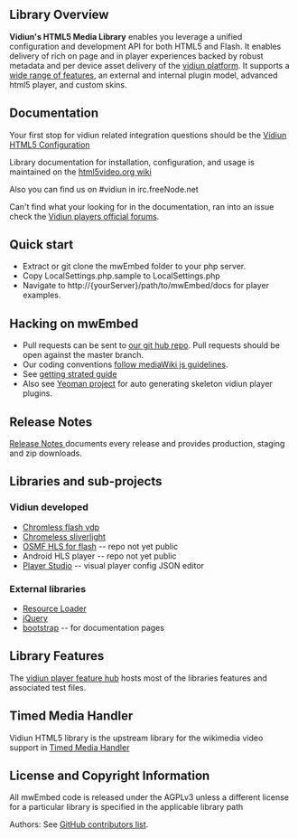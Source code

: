## Library Overview 

__Vidiun's HTML5 Media Library__ enables you leverage a unified configuration and development API for both HTML5 and Flash. It enables delivery of rich on page and in player experiences backed by robust metadata and per device asset delivery of the [vidiun platform](http://corp.vidiun.com/). It supports a [wide range of features](http://html5video.org/vidiun-player/docs/), an external and internal plugin model, advanced html5 player, and custom skins. 

## Documentation

Your first stop for vidiun related integration questions should be the [Vidiun HTML5 Configuration](http://html5video.org/wiki/Vidiun_HTML5_Configuration)

Library documentation for installation, configuration, and usage is maintained on the [html5video.org wiki](http://html5video.org/wiki/Category:Vidiun_HTML5_Video_Library_Documentation)

Also you can find us on #vidiun in irc.freeNode.net

Can't find what your looking for in the documentation, ran into an issue check the [Vidiun players official forums](http://forum.vidiun.org/categories/vidiun-players-and-player-plugins). 

## Quick start

* Extract or git clone the mwEmbed folder to your php server. 
* Copy LocalSettings.php.sample to LocalSettings.php
* Navigate to http://{yourServer}/path/to/mwEmbed/docs for player examples. 

## Hacking on mwEmbed

* Pull requests can be sent to <a href="https://github.com/vidiun/mwEmbed/">our git hub repo</a>. Pull requests should be open against the master branch.
* Our coding conventions <a href="http://www.mediawiki.org/wiki/Manual:Coding_conventions/JavaScript">follow mediaWiki js guidelines</a>. 
* See [getting strated guide](http://knowledge.vidiun.com/vidiun-player-toolkit-theme-skin-and-plugins-guide)
* Also see [Yeoman project](https://github.com/vidiun/generator-vidiunplayer-module) for auto generating skeleton vidiun player plugins.  

## Release Notes

[Release Notes ](https://github.com/vidiun/mwEmbed/tags) documents every release and provides production, staging and zip downloads. 

## Libraries and sub-projects

### Vidiun developed

* [Chromless flash vdp](https://github.com/vidiun/chromeless-vdp) 
* [Chromeless sliverlight](https://github.com/vidiun/chromeless-silverlight)
* [OSMF HLS for flash](https://github.com/vidiun/HLS-OSMF) -- repo not yet public
* Android HLS player -- repo not yet public
* [Player Studio](https://github.com/vidiun/player-studio) -- visual player config JSON editor 

### External libraries 

* [Resource Loader](https://www.mediawiki.org/wiki/ResourceLoader)
* [jQuery](http://jquery.com/) 
* [bootstrap](http://getbootstrap.com/) -- for documentation pages

## Library Features

The [vidiun player feature hub](http://player.vidiun.com/docs/) hosts most of the libraries features and associated test files.  

## Timed Media Handler

Vidiun HTML5 library is the upstream library for the wikimedia video support in <a href="http://www.mediawiki.org/wiki/Extension:TimedMediaHandler">Timed Media Handler</a>

## License and Copyright Information

All mwEmbed code is released under the AGPLv3 unless a different license for a particular library is specified in the applicable library path

Authors: See [GitHub contributors list](https://github.com/vidiun/mwEmbed/graphs/contributors).

